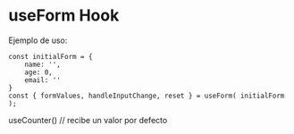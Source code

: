 # useForm Hook

Ejemplo de uso:
```
const initialForm = {
    name: '',
    age: 0,
    email: ''
}
const { formValues, handleInputChange, reset } = useForm( initialForm );
```

useCounter() // recibe un valor por defecto 